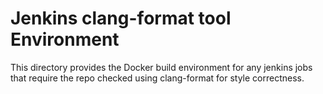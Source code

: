 # Jenkins clang-format tool Environment

This directory provides the Docker build environment for any jenkins jobs that require
the repo checked using clang-format for style correctness.
